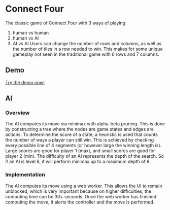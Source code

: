 # Connect Four
The classic game of Connect Four with 3 ways of playing
1) human vs human
2) human vs AI
3) AI vs AI
Users can change the number of rows and columns, as well as the number of tiles in a row needed to win. This makes for some unique gameplay not seen in the traditional game with 6 rows and 7 columns.

## Demo
[Try the demo now!](http://nicolasenslen.com/projects/demos/connect-four/)

## AI
### Overview
The AI computes its move via minimax with alpha-beta pruning. This is done by constructing a tree where the nodes are game states and edges are actions.
To determine the score of a state, a heuristic is used that counts the number of ways a player can still win. This is achieved by checking every possible line of 4 segments (or however large the winning length is). Large scores are good for player 1 (max), and small scores are good for player 2 (min).
The difficulty of an AI represents the depth of the search. So if an AI is level 8, it will perform minimax up to a maximum depth of 8.

### Implementation
The AI computes its move using a web worker. This allows the UI to remain unblocked, which is very important because on higher difficulties, the computing time can be 30+ seconds. Once the web worker has finished computing the move, it alerts the controller and the move is performed.
